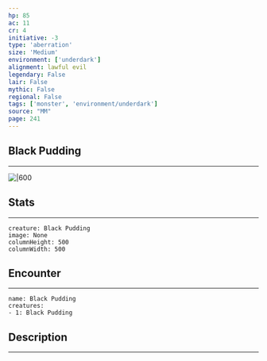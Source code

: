 ```yaml
---
hp: 85
ac: 11
cr: 4
initiative: -3
type: 'aberration'    
size: 'Medium'
environment: ['underdark']
alignment: lawful evil
legendary: False
lair: False
mythic: False
regional: False
tags: ['monster', 'environment/underdark']
source: "MM"
page: 241
---
```


## Black Pudding
---

![|600](D:/Program%20Files/5e.tools/img/bestiary/MM/Black%20Pudding.jpg)

## Stats
---

```statblock
creature: Black Pudding
image: None
columnHeight: 500
columnWidth: 500
```

## Encounter
---

```encounter-table
name: Black Pudding
creatures:
- 1: Black Pudding
```

## Description
---





